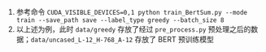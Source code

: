1. 参考命令 `CUDA_VISIBLE_DEVICES=0,1 python train_BertSum.py --mode train --save_path save --label_type greedy --batch_size 8`
2. 以上述为例，此时 `data/greedy` 存放了经过 `pre_process.py` 预处理之后的数据；`data/uncased_L-12_H-768_A-12` 存放了 BERT 预训练模型